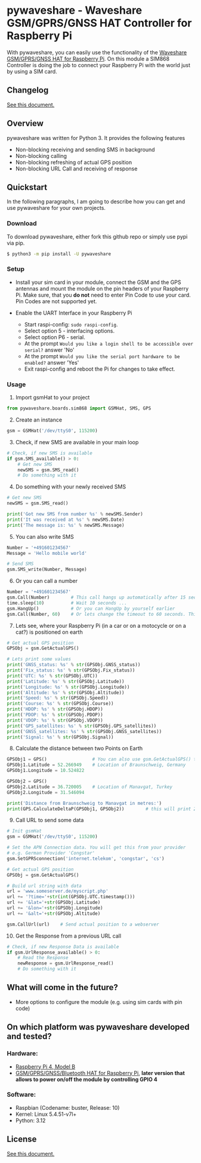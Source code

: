 # pywaveshare - Waveshare GSM/GPRS/GNSS HAT Controller for Raspberry Pi

With pywaveshare, you can easily use the functionality of the [Waveshare GSM/GPRS/GNSS HAT for Raspberry Pi](https://www.waveshare.com/gsm-gprs-gnss-hat.htm). On this module a SIM868 Controller is doing the job to connect your Raspberry Pi with the world just by using a SIM card.

## Changelog
[See this document.](CHANGELOG.md)

## Overview
pywaveshare was written for Python 3. It provides the following features

- Non-blocking receiving and sending SMS in background
- Non-blocking calling
- Non-blocking refreshing of actual GPS position
- Non-blocking URL Call and receiving of response

## Quickstart

In the following paragraphs, I am going to describe how you can get and use pywaveshare for your own projects.

### Download

To download pywaveshare, either fork this github repo or simply use pypi via pip.

```sh
$ python3 -m pip install -U pywaveshare
```

### Setup

* Install your sim card in your module, connect the GSM and the GPS antennas and mount the module on the pin headers of your Raspberry Pi. Make sure, that you **do not** need to enter Pin Code to use your card. Pin Codes are not supported yet.

* Enable the UART Interface in your Raspberry Pi

    - Start raspi-config: `sudo raspi-config`.
    - Select option 5 - interfacing options.
    - Select option P6 - serial.
    - At the prompt `Would you like a login shell to be accessible over serial?` answer 'No'
    - At the prompt `Would you like the serial port hardware to be enabled?` answer 'Yes'
    - Exit raspi-config and reboot the Pi for changes to take effect.

### Usage

1. Import gsmHat to your project

```python
from pywaveshare.boards.sim868 import GSMHat, SMS, GPS
```

2. Create an instance

```python
gsm = GSMHat('/dev/ttyS0', 115200)
```

3. Check, if new SMS are available in your main loop

```python
# Check, if new SMS is available
if gsm.SMS_available() > 0:
    # Get new SMS
    newSMS = gsm.SMS_read()
    # Do something with it
```

4. Do something with your newly received SMS

```python
# Get new SMS
newSMS = gsm.SMS_read()

print('Got new SMS from number %s' % newSMS.Sender)
print('It was received at %s' % newSMS.Date)
print('The message is: %s' % newSMS.Message)
```

5. You can also write SMS

```python
Number = '+491601234567'
Message = 'Hello mobile world'

# Send SMS
gsm.SMS_write(Number, Message)
```

6. Or you can call a number

```python
Number = '+491601234567'
gsm.Call(Number)        # This call hangs up automatically after 15 seconds
time.sleep(10)          # Wait 10 seconds ...
gsm.HangUp()            # Or you can HangUp by yourself earlier
gsm.Call(Number, 60)    # Or lets change the timeout to 60 seconds. This call hangs up automatically after 60 seconds
```

7. Lets see, where your Raspberry Pi (in a car or on a motocycle or on a cat?) is positioned on earth

```python
# Get actual GPS position
GPSObj = gsm.GetActualGPS()

# Lets print some values
print('GNSS_status: %s' % str(GPSObj.GNSS_status))
print('Fix_status: %s' % str(GPSObj.Fix_status))
print('UTC: %s' % str(GPSObj.UTC))
print('Latitude: %s' % str(GPSObj.Latitude))
print('Longitude: %s' % str(GPSObj.Longitude))
print('Altitude: %s' % str(GPSObj.Altitude))
print('Speed: %s' % str(GPSObj.Speed))
print('Course: %s' % str(GPSObj.Course))
print('HDOP: %s' % str(GPSObj.HDOP))
print('PDOP: %s' % str(GPSObj.PDOP))
print('VDOP: %s' % str(GPSObj.VDOP))
print('GPS_satellites: %s' % str(GPSObj.GPS_satellites))
print('GNSS_satellites: %s' % str(GPSObj.GNSS_satellites))
print('Signal: %s' % str(GPSObj.Signal))
```

8. Calculate the distance between two Points on Earth

```python
GPSObj1 = GPS()                 # You can also use gsm.GetActualGPS() to get an GPS object
GPSObj1.Latitude = 52.266949    # Location of Braunschweig, Germany
GPSObj1.Longitude = 10.524822

GPSObj2 = GPS()
GPSObj2.Latitude = 36.720005    # Location of Manavgat, Turkey
GPSObj2.Longitude = 31.546094

print('Distance from Braunschweig to Manavgat in metres:')
print(GPS.CalculateDeltaP(GPSObj1, GPSObj2))        # this will print 2384660.7 metres
```

9. Call URL to send some data

```python
# Init gsmHat
gsm = GSMHat('/dev/ttyS0', 115200)

# Set the APN Connection data. You will get this from your provider
# e.g. German Provider 'Congstar'
gsm.SetGPRSconnection('internet.telekom', 'congstar', 'cs')

# Get actual GPS position
GPSObj = gsm.GetActualGPS()

# Build url string with data
url = 'www.someserver.de/myscript.php'
url += '?time='+str(int(GPSObj.UTC.timestamp()))
url += '&lat='+str(GPSObj.Latitude)
url += '&lon='+str(GPSObj.Longitude)
url += '&alt='+str(GPSObj.Altitude)

gsm.CallUrl(url)    # Send actual position to a webserver
```

10. Get the Response from a previous URL call

```python
# Check, if new Response Data is available
if gsm.UrlResponse_available() > 0:
    # Read the Response
    newResponse = gsm.UrlResponse_read()
    # Do something with it
```

## What will come in the future?
- More options to configure the module (e.g. using sim cards with pin code)

## On which platform was pywaveshare developed and tested?

### Hardware:
- [Raspberry Pi 4, Model B](https://www.raspberrypi.org/products/raspberry-pi-4-model-b/)
- [GSM/GPRS/GNSS/Bluetooth HAT for Raspberry Pi](https://www.waveshare.com/gsm-gprs-gnss-hat.htm), **later version that allows to power on/off the module by controlling GPIO 4**

### Software:
* Raspbian (Codename: buster, Release: 10)
* Kernel: Linux 5.4.51-v7l+
* Python: 3.12


## License
[See this document.](LICENSE)
